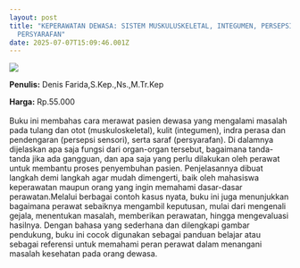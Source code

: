```yaml
---
layout: post
title: "KEPERAWATAN DEWASA: SISTEM MUSKULUSKELETAL, INTEGUMEN, PERSEPSI SENSORI,
  PERSYARAFAN"
date: 2025-07-07T15:09:46.001Z
---
```

![](/images/uploads/keperawatan-dewasa-isbn.jpg)

**P﻿enulis:** Denis Farida,S.Kep.,Ns.,M.Tr.Kep

**Harga:** Rp.55.000\
\
Buku ini membahas cara merawat pasien dewasa yang mengalami masalah pada tulang dan otot (muskuloskeletal), kulit (integumen), indra perasa dan pendengaran (persepsi sensori), serta saraf (persyarafan). Di dalamnya dijelaskan apa saja fungsi dari organ-organ tersebut, bagaimana tanda-tanda jika ada gangguan, dan apa saja yang perlu dilakukan oleh perawat untuk membantu proses penyembuhan pasien. Penjelasannya dibuat langkah demi langkah agar mudah dimengerti, baik oleh mahasiswa keperawatan maupun orang yang ingin memahami dasar-dasar perawatan.Melalui berbagai contoh kasus nyata, buku ini juga menunjukkan bagaimana perawat sebaiknya mengambil keputusan, mulai dari mengenali gejala, menentukan masalah, memberikan perawatan, hingga mengevaluasi hasilnya. Dengan bahasa yang sederhana dan dilengkapi gambar pendukung, buku ini cocok digunakan sebagai panduan belajar atau sebagai referensi untuk memahami peran perawat dalam menangani masalah kesehatan pada orang dewasa.